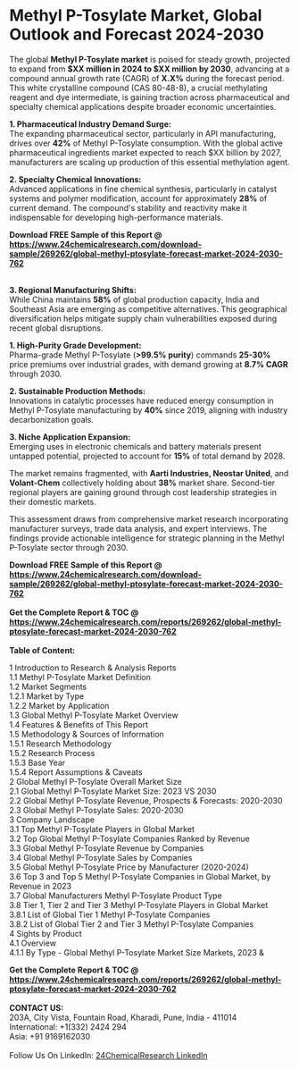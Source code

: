 <h1>Methyl P-Tosylate Market, Global Outlook and Forecast 2024-2030</h1><p>The global <strong>Methyl P-Tosylate market</strong> is poised for steady growth, projected to expand from <strong>$XX million in 2024 to $XX million by 2030</strong>, advancing at a compound annual growth rate (CAGR) of <strong>X.X%</strong> during the forecast period. This white crystalline compound (CAS 80-48-8), a crucial methylating reagent and dye intermediate, is gaining traction across pharmaceutical and specialty chemical applications despite broader economic uncertainties.</p><p><strong>1. Pharmaceutical Industry Demand Surge:</strong><br>
The expanding pharmaceutical sector, particularly in API manufacturing, drives over <strong>42%</strong> of Methyl P-Tosylate consumption. With the global active pharmaceutical ingredients market expected to reach $XX billion by 2027, manufacturers are scaling up production of this essential methylation agent.</p><p><strong>2. Specialty Chemical Innovations:</strong><br>
Advanced applications in fine chemical synthesis, particularly in catalyst systems and polymer modification, account for approximately <strong>28%</strong> of current demand. The compound's stability and reactivity make it indispensable for developing high-performance materials.</p><div><b>Download FREE Sample of this Report @ 
            <a href="https://www.24chemicalresearch.com/download-sample/269262/global-methyl-ptosylate-forecast-market-2024-2030-762">
            https://www.24chemicalresearch.com/download-sample/269262/global-methyl-ptosylate-forecast-market-2024-2030-762</a></b></div><br><p><strong>3. Regional Manufacturing Shifts:</strong><br>
While China maintains <strong>58%</strong> of global production capacity, India and Southeast Asia are emerging as competitive alternatives. This geographical diversification helps mitigate supply chain vulnerabilities exposed during recent global disruptions.</p><p><strong>1. High-Purity Grade Development:</strong><br>
Pharma-grade Methyl P-Tosylate (<strong>&gt;99.5% purity</strong>) commands <strong>25-30%</strong> price premiums over industrial grades, with demand growing at <strong>8.7% CAGR</strong> through 2030.</p><p><strong>2. Sustainable Production Methods:</strong><br>
Innovations in catalytic processes have reduced energy consumption in Methyl P-Tosylate manufacturing by <strong>40%</strong> since 2019, aligning with industry decarbonization goals.</p><p><strong>3. Niche Application Expansion:</strong><br>
Emerging uses in electronic chemicals and battery materials present untapped potential, projected to account for <strong>15%</strong> of total demand by 2028.</p><p>The market remains fragmented, with <strong>Aarti Industries, Neostar United</strong>, and <strong>Volant-Chem</strong> collectively holding about <strong>38%</strong> market share. Second-tier regional players are gaining ground through cost leadership strategies in their domestic markets.</p><p>This assessment draws from comprehensive market research incorporating manufacturer surveys, trade data analysis, and expert interviews. The findings provide actionable intelligence for strategic planning in the Methyl P-Tosylate sector through 2030.</p><div><b>Download FREE Sample of this Report @ 
            <a href="https://www.24chemicalresearch.com/download-sample/269262/global-methyl-ptosylate-forecast-market-2024-2030-762">
            https://www.24chemicalresearch.com/download-sample/269262/global-methyl-ptosylate-forecast-market-2024-2030-762</a></b></div><br><div><b>Get the Complete Report & TOC @ 
            <a href="https://www.24chemicalresearch.com/reports/269262/global-methyl-ptosylate-forecast-market-2024-2030-762">
            https://www.24chemicalresearch.com/reports/269262/global-methyl-ptosylate-forecast-market-2024-2030-762</a></b></div><br>
            <b>Table of Content:</b><p>1 Introduction to Research & Analysis Reports<br />
    1.1 Methyl P-Tosylate Market Definition<br />
    1.2 Market Segments<br />
        1.2.1 Market by Type<br />
        1.2.2 Market by Application<br />
    1.3 Global Methyl P-Tosylate Market Overview<br />
    1.4 Features & Benefits of This Report<br />
    1.5 Methodology & Sources of Information<br />
        1.5.1 Research Methodology<br />
        1.5.2 Research Process<br />
        1.5.3 Base Year<br />
        1.5.4 Report Assumptions & Caveats<br />
2 Global Methyl P-Tosylate Overall Market Size<br />
    2.1 Global Methyl P-Tosylate Market Size: 2023 VS 2030<br />
    2.2 Global Methyl P-Tosylate Revenue, Prospects & Forecasts: 2020-2030<br />
    2.3 Global Methyl P-Tosylate Sales: 2020-2030<br />
3 Company Landscape<br />
    3.1 Top Methyl P-Tosylate Players in Global Market<br />
    3.2 Top Global Methyl P-Tosylate Companies Ranked by Revenue<br />
    3.3 Global Methyl P-Tosylate Revenue by Companies<br />
    3.4 Global Methyl P-Tosylate Sales by Companies<br />
    3.5 Global Methyl P-Tosylate Price by Manufacturer (2020-2024)<br />
    3.6 Top 3 and Top 5 Methyl P-Tosylate Companies in Global Market, by Revenue in 2023<br />
    3.7 Global Manufacturers Methyl P-Tosylate Product Type<br />
    3.8 Tier 1, Tier 2 and Tier 3 Methyl P-Tosylate Players in Global Market<br />
        3.8.1 List of Global Tier 1 Methyl P-Tosylate Companies<br />
        3.8.2 List of Global Tier 2 and Tier 3 Methyl P-Tosylate Companies<br />
4 Sights by Product<br />
    4.1 Overview<br />
        4.1.1 By Type - Global Methyl P-Tosylate Market Size Markets, 2023 &</p><div><b>Get the Complete Report & TOC @ 
            <a href="https://www.24chemicalresearch.com/reports/269262/global-methyl-ptosylate-forecast-market-2024-2030-762">
            https://www.24chemicalresearch.com/reports/269262/global-methyl-ptosylate-forecast-market-2024-2030-762</a></b></div><br><b>CONTACT US:</b><br>
            203A, City Vista, Fountain Road, Kharadi, Pune, India - 411014<br>
            International: +1(332) 2424 294<br>
            Asia: +91 9169162030 <br><br>
            Follow Us On LinkedIn: <a href="https://www.linkedin.com/company/24chemicalresearch/">24ChemicalResearch LinkedIn</a>